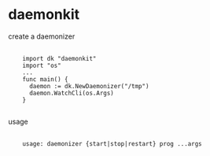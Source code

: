 daemonkit
=====
create a daemonizer
<pre>
  <code>
    import dk "daemonkit"
    import "os"
    ...
    func main() {
      daemon := dk.NewDaemonizer("/tmp")
      daemon.WatchCli(os.Args)
    }
  </code>
</pre>

usage
<pre>
  <code>
    usage: daemonizer {start|stop|restart} prog ...args
  </code>
</pre>
